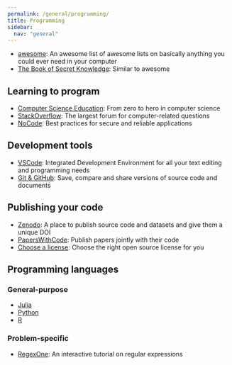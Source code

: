 ```yaml
---
permalink: /general/programming/
title: Programming
sidebar:
  nav: "general"
---
```


- [awesome](https://github.com/sindresorhus/awesome): An awesome list of awesome lists on basically anything you could ever need in your computer
- [The Book of Secret Knowledge](https://github.com/trimstray/the-book-of-secret-knowledge): Similar to awesome

## Learning to program

- [Computer Science Education](https://github.com/ossu/computer-science): From zero to hero in computer science
- [StackOverflow](https://stackoverflow.com/): The largest forum for computer-related questions
- [NoCode](https://github.com/kelseyhightower/nocode): Best practices for secure and reliable applications

## Development tools

- [VSCode](../../tutorials/vscode/): Integrated Development Environment for all your text editing and programming needs
- [Git & GitHub](../../tutorials/git/): Save, compare and share versions of source code and documents

## Publishing your code

- [Zenodo](https://zenodo.org/): A place to publish source code and datasets and give them a unique DOI
- [PapersWithCode](https://paperswithcode.com/): Publish papers jointly with their code
- [Choose a license](https://choosealicense.com/): Choose the right open source license for you

## Programming languages

### General-purpose

- [Julia](../../tutorials/julia/)
- [Python](../../tutorials/julia/)
- [R](https://www.r-project.org/)

### Problem-specific

- [RegexOne](https://regexone.com/): An interactive tutorial on regular expressions
